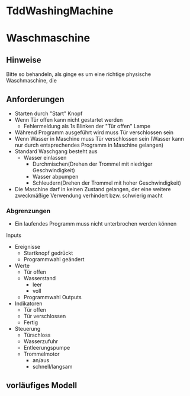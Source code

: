 # TddWashingMachine

# Waschmaschine

## Hinweise

Bitte so behandeln, als ginge es um eine richtige physische Waschmaschine, die

## Anforderungen

+ Starten durch "Start" Knopf
+ Wenn Tür offen kann nicht gestartet werden
    - Fehlermeldung als 1s Blinken der "Tür offen" Lampe
+ Während Programm ausgeführt wird muss Tür verschlossen sein
+ Wenn Wasser in Maschine muss Tür verschlossen sein (Wasser kann nur durch entsprechendes Programm in Maschine gelangen)
+ Standard Waschgang besteht aus
    - Wasser einlassen
		- Durchmischen(Drehen der Trommel mit niedriger Geschwindigkeit)
		- Wasser abpumpen
		- Schleudern(Drehen der Trommel mit hoher Geschwindigkeit)
+ Die Maschine darf in keinen Zustand gelangen, der eine weitere zweckmäßige Verwendung verhindert bzw. schwierig macht

### Abgrenzungen

+ Ein laufendes Programm muss nicht unterbrochen werden können
	
Inputs
  + Ereignisse
    - Startknopf gedrückt
    - Programmwahl geändert
  + Werte
    - Tür offen
    - Wasserstand
      * leer
      * voll
    - Programmwahl
Outputs
  + Indikatoren
    - Tür offen
    - Tür verschlossen
    - Fertig
  + Steuerung
    - Türschloss
    - Wasserzufuhr
    - Entleerungspumpe
    - Trommelmotor
      * an/aus
      * schnell/langsam

## vorläufiges Modell

